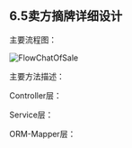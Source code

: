## 6.5卖方摘牌详细设计

主要流程图：

![FlowChatOfSale](E:\Engineering_Practice\images\FlowChatOfSale.png)

主要方法描述：

Controller层：

Service层：

ORM-Mapper层：